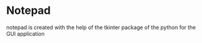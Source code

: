 # Notepad
notepad is created with the help of the tkinter package of the python for the GUI application
